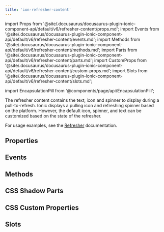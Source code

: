```yaml
---
title: 'ion-refresher-content'
---
```


import Props from '@site/.docusaurus/docusaurus-plugin-ionic-component-api/default/v6/refresher-content/props.md';
import Events from '@site/.docusaurus/docusaurus-plugin-ionic-component-api/default/v6/refresher-content/events.md';
import Methods from '@site/.docusaurus/docusaurus-plugin-ionic-component-api/default/v6/refresher-content/methods.md';
import Parts from '@site/.docusaurus/docusaurus-plugin-ionic-component-api/default/v6/refresher-content/parts.md';
import CustomProps from '@site/.docusaurus/docusaurus-plugin-ionic-component-api/default/v6/refresher-content/custom-props.md';
import Slots from '@site/.docusaurus/docusaurus-plugin-ionic-component-api/default/v6/refresher-content/slots.md';

import EncapsulationPill from '@components/page/api/EncapsulationPill';

The refresher content contains the text, icon and spinner to display during a pull-to-refresh. Ionic displays a pulling icon and refreshing spinner based on the platform. However, the default icon, spinner, and text can be customized based on the state of the refresher.

For usage examples, see the [Refresher](/docs/api/refresher) documentation.

## Properties

<Props />

## Events

<Events />

## Methods

<Methods />

## CSS Shadow Parts

<Parts />

## CSS Custom Properties

<CustomProps />

## Slots

<Slots />
